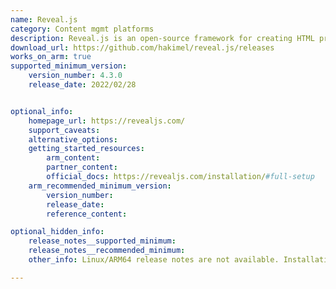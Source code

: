 ```yaml
---
name: Reveal.js
category: Content mgmt platforms
description: Reveal.js is an open-source framework for creating HTML presentations with customizable features like slide transitions, speaker notes, and support for various presentation formats.
download_url: https://github.com/hakimel/reveal.js/releases
works_on_arm: true
supported_minimum_version:
    version_number: 4.3.0
    release_date: 2022/02/28


optional_info:
    homepage_url: https://revealjs.com/
    support_caveats:
    alternative_options:
    getting_started_resources:
        arm_content:
        partner_content: 
        official_docs: https://revealjs.com/installation/#full-setup
    arm_recommended_minimum_version:
        version_number:
        release_date:
        reference_content:

optional_hidden_info:
    release_notes__supported_minimum:
    release_notes__recommended_minimum:
    other_info: Linux/ARM64 release notes are not available. Installation and testing were done manually using released tar files.

---
```

